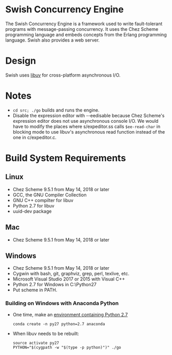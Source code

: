 # Swish Concurrency Engine

The Swish Concurrency Engine is a framework used to write
fault-tolerant programs with message-passing concurrency. It uses the
Chez Scheme programming language and embeds concepts from the Erlang
programming language. Swish also provides a web server.

# Design

Swish uses [libuv](http://libuv.org) for cross-platform asynchronous
I/O.

# Notes

- `cd src; ./go` builds and runs the engine.
- Disable the expression editor with --eedisable because Chez Scheme's
  expression editor does not use asynchronous console I/O. We would
  have to modify the places where s/expeditor.ss calls `$ee-read-char`
  in blocking mode to use libuv's asynchronous read function instead
  of the one in c/expeditor.c.

# Build System Requirements

## Linux

- Chez Scheme 9.5.1 from May 14, 2018 or later
- GCC, the GNU Compiler Collection
- GNU C++ compilter for libuv
- Python 2.7 for libuv
- uuid-dev package

## Mac

- Chez Scheme 9.5.1 from May 14, 2018 or later

## Windows

- Chez Scheme 9.5.1 from May 14, 2018 or later
- Cygwin with bash, git, graphviz, grep, perl, texlive, etc.
- Microsoft Visual Studio 2017 or 2015 with Visual C++
- Python 2.7 for Windows in C:\Python27
- Put scheme in PATH.

### Building on Windows with Anaconda Python

- One time, make an [environment containing Python 2.7](https://conda.io/docs/user-guide/tasks/manage-python.html#installing-a-different-version-of-python)

  `conda create -n py27 python=2.7 anaconda`

- When libuv needs to be rebuilt:

  ```
  source activate py27
  PYTHON="$(cygpath -w "$(type -p python)")" ./go
  ```
